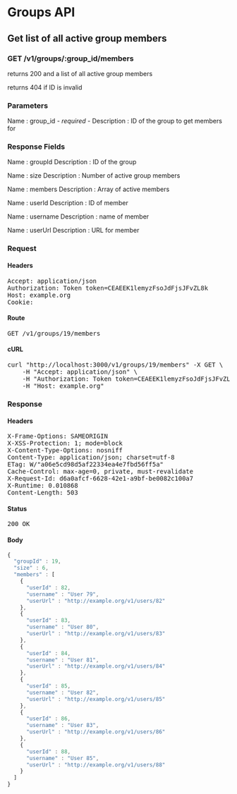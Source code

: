 # Groups API

## Get list of all active group members

### GET /v1/groups/:group_id/members

returns 200 and a list of all active group members

returns 404 if ID is invalid

### Parameters

Name : group_id *- required -*
Description : ID of the group to get members for


### Response Fields

Name : groupId
Description : ID of the group

Name : size
Description : Number of active group members

Name : members
Description : Array of active members

Name : userId
Description : ID of member

Name : username
Description : name of member

Name : userUrl
Description : URL for member

### Request

#### Headers

<pre>Accept: application/json
Authorization: Token token=CEAEEK1lemyzFsoJdFjsJFvZL8k
Host: example.org
Cookie: </pre>

#### Route

<pre>GET /v1/groups/19/members</pre>

#### cURL

<pre class="request">curl &quot;http://localhost:3000/v1/groups/19/members&quot; -X GET \
	-H &quot;Accept: application/json&quot; \
	-H &quot;Authorization: Token token=CEAEEK1lemyzFsoJdFjsJFvZL8k&quot; \
	-H &quot;Host: example.org&quot;</pre>

### Response

#### Headers

<pre>X-Frame-Options: SAMEORIGIN
X-XSS-Protection: 1; mode=block
X-Content-Type-Options: nosniff
Content-Type: application/json; charset=utf-8
ETag: W/&quot;a06e5cd98d5af22334ea4e7fbd56ff5a&quot;
Cache-Control: max-age=0, private, must-revalidate
X-Request-Id: d6a0afcf-6628-42e1-a9bf-be0082c100a7
X-Runtime: 0.010868
Content-Length: 503</pre>

#### Status

<pre>200 OK</pre>

#### Body

```javascript
{
  "groupId" : 19,
  "size" : 6,
  "members" : [
    {
      "userId" : 82,
      "username" : "User 79",
      "userUrl" : "http://example.org/v1/users/82"
    },
    {
      "userId" : 83,
      "username" : "User 80",
      "userUrl" : "http://example.org/v1/users/83"
    },
    {
      "userId" : 84,
      "username" : "User 81",
      "userUrl" : "http://example.org/v1/users/84"
    },
    {
      "userId" : 85,
      "username" : "User 82",
      "userUrl" : "http://example.org/v1/users/85"
    },
    {
      "userId" : 86,
      "username" : "User 83",
      "userUrl" : "http://example.org/v1/users/86"
    },
    {
      "userId" : 88,
      "username" : "User 85",
      "userUrl" : "http://example.org/v1/users/88"
    }
  ]
}
```

